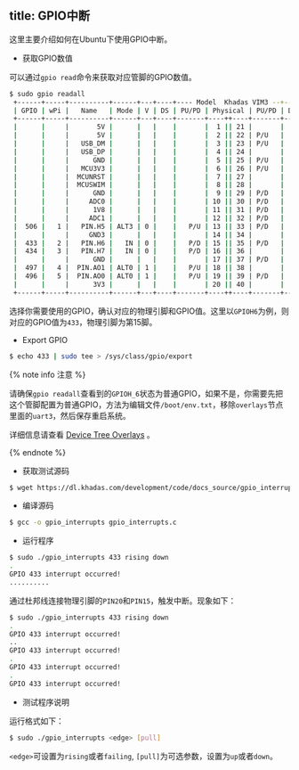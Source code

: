 title: GPIO中断
---

这里主要介绍如何在Ubuntu下使用GPIO中断。


* 获取GPIO数值

可以通过`gpio read`命令来获取对应管脚的GPIO数值。

```bash
$ sudo gpio readall
 +------+-----+----------+------+---+----+---- Model  Khadas VIM3 --+----+---+------+----------+-----+------+
 | GPIO | wPi |   Name   | Mode | V | DS | PU/PD | Physical | PU/PD | DS | V | Mode |   Name   | wPi | GPIO |
 +------+-----+----------+------+---+----+-------+----++----+-------+----+---+------+----------+-----+------+
 |      |     |       5V |      |   |    |       |  1 || 21 |       |    |   |      | GND      |     |      |
 |      |     |       5V |      |   |    |       |  2 || 22 | P/U   |    | 1 | ALT1 | PIN.A15  | 6   |  475 |
 |      |     |   USB_DM |      |   |    |       |  3 || 23 | P/U   |    | 1 | ALT1 | PIN.A14  | 7   |  474 |
 |      |     |   USB_DP |      |   |    |       |  4 || 24 |       |    |   |      | GND      |     |      |
 |      |     |      GND |      |   |    |       |  5 || 25 | P/U   |    | 1 | ALT0 | PIN.AO2  | 8   |  498 |
 |      |     |   MCU3V3 |      |   |    |       |  6 || 26 | P/U   |    | 1 | ALT0 | PIN.AO3  | 9   |  499 |
 |      |     |  MCUNRST |      |   |    |       |  7 || 27 |       |    |   |      | 3V3      |     |      |
 |      |     |  MCUSWIM |      |   |    |       |  8 || 28 |       |    |   |      | GND      |     |      |
 |      |     |      GND |      |   |    |       |  9 || 29 | P/D   |    | 0 | ALT0 | PIN.A1   | 10  |  461 |
 |      |     |     ADC0 |      |   |    |       | 10 || 30 | P/D   |    | 0 | ALT0 | PIN.A0   | 11  |  460 |
 |      |     |      1V8 |      |   |    |       | 11 || 31 | P/D   |    | 0 | ALT0 | PIN.A3   | 12  |  463 |
 |      |     |     ADC1 |      |   |    |       | 12 || 32 | P/D   |    | 0 | ALT0 | PIN.A2   | 13  |  462 |
 |  506 |   1 |   PIN.H5 | ALT3 | 0 |    |   P/U | 13 || 33 | P/D   |    | 0 | ALT1 | PIN.A4   | 14  |  464 |
 |      |     |     GND3 |      |   |    |       | 14 || 34 |       |    |   |      | GND      |     |      |
 |  433 |   2 |   PIN.H6 |   IN | 0 |    |   P/D | 15 || 35 | P/D   |    | 0 | ALT3 | PWM-F    | 15  |  432 |
 |  434 |   3 |   PIN.H7 |   IN | 0 |    |   P/D | 16 || 36 |       |    |   |      | RTC      |     |      |
 |      |     |      GND |      |   |    |       | 17 || 37 | P/D   |    | 0 | IN   | PIN.H4   | 16  |  431 |
 |  497 |   4 |  PIN.AO1 | ALT0 | 1 |    |   P/U | 18 || 38 |       |    |   |      | MCU-FA1  |     |      |
 |  496 |   5 |  PIN.AO0 | ALT0 | 1 |    |   P/U | 19 || 39 | P/D   |    | 0 | IN   | PIN.Z15  | 17  |  426 |
 |      |     |      3V3 |      |   |    |       | 20 || 40 |       |    |   |      | GND      |     |      |
 +------+-----+----------+------+---+----+-------+----++----+-------+----+---+------+----------+-----+------+
```

选择你需要使用的GPIO，确认对应的物理引脚和GPIO值。这里以`GPIOH6`为例，则对应的GPIO值为`433`，物理引脚为第15脚。

* Export GPIO

```bash
$ echo 433 | sudo tee > /sys/class/gpio/export
```

{% note info 注意 %}

请确保`gpio readall`查看到的`GPIOH_6`状态为普通GPIO，如果不是，你需要先把这个管脚配置为普通GPIO，方法为编辑文件`/boot/env.txt`，移除`overlays`节点里面的`uart3`，然后保存重启系统。

详细信息请查看 [Device Tree Overlays](device_tree_overlay.html) 。

{% endnote %}


* 获取测试源码

```sh
$ wget https://dl.khadas.com/development/code/docs_source/gpio_interrupts.c
```

* 编译源码

```bash
$ gcc -o gpio_interrupts gpio_interrupts.c
```

* 运行程序

```bash
$ sudo ./gpio_interrupts 433 rising down
.
GPIO 433 interrupt occurred!
..........
```

通过杜邦线连接物理引脚的`PIN20`和`PIN15`，触发中断。现象如下：

```bash
$ sudo ./gpio_interrupts 433 rising down
.
GPIO 433 interrupt occurred!
..
GPIO 433 interrupt occurred!
.
GPIO 433 interrupt occurred!
.
GPIO 433 interrupt occurred!
```

* 测试程序说明

运行格式如下：

```bash
$ sudo ./gpio_interrupts <edge> [pull]
```

`<edge>`可设置为`rising`或者`failing`, `[pull]`为可选参数，设置为`up`或者`down`。
